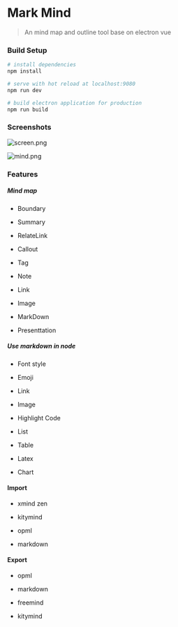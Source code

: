 # Mark Mind

> An mind map and outline tool base on electron vue

### Build Setup

```bash
# install dependencies
npm install

# serve with hot reload at localhost:9080
npm run dev

# build electron application for production
npm run build
```

### Screenshots

![screen.png](https://i.loli.net/2020/11/19/2EXh9HCOodcQN5G.png)

![mind.png](https://i.loli.net/2020/11/20/P6SQ24gJ5jXHfpi.png)

### Features

##### Mind map

- Boundary

- Summary

- RelateLink

- Callout

- Tag

- Note

- Link

- Image

- MarkDown

- Presenttation

##### Use markdown in node

- Font style

- Emoji

- Link

- Image

- Highlight Code

- List

- Table

- Latex

- Chart

#### Import

- xmind zen

- kitymind

- opml

- markdown

#### Export

- opml

- markdown

- freemind

- kitymind
